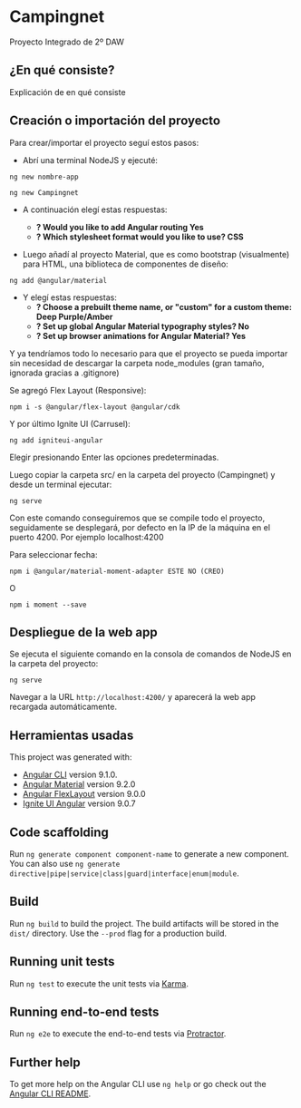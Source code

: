 # Campingnet
Proyecto Integrado de 2º DAW

## ¿En qué consiste?  
Explicación de en qué consiste

## Creación o importación del proyecto
Para crear/importar el proyecto seguí estos pasos:  
+ Abrí una terminal NodeJS y ejecuté:
```
ng new nombre-app
```  
```
ng new Campingnet
```  
+ A continuación elegí estas respuestas:  
  - **? Would you like to add Angular routing Yes**  
  - **? Which stylesheet format would you like to use? CSS**
  
+ Luego añadí al proyecto Material, que es como bootstrap (visualmente) para HTML, una biblioteca de componentes de diseño:

```
ng add @angular/material
```  
+ Y elegí estas respuestas:  
  - **? Choose a prebuilt theme name, or "custom" for a custom theme: Deep Purple/Amber**  
  - **? Set up global Angular Material typography styles? No**  
  - **? Set up browser animations for Angular Material? Yes**

Y ya tendríamos todo lo necesario para que el proyecto se pueda importar sin necesidad de descargar la carpeta node_modules (gran tamaño, ignorada gracias a .gitignore)  

Se agregó Flex Layout (Responsive):
```
npm i -s @angular/flex-layout @angular/cdk
```  

Y por último Ignite UI (Carrusel):
```
ng add igniteui-angular
```
Elegir presionando Enter las opciones predeterminadas.  


Luego copiar la carpeta src/ en la carpeta del proyecto (Campingnet) y desde un terminal ejecutar:
```
ng serve
```
Con este comando conseguiremos que se compile todo el proyecto, seguidamente se desplegará, por defecto en la IP de la máquina en el puerto 4200. Por ejemplo localhost:4200

Para seleccionar fecha:
```
npm i @angular/material-moment-adapter ESTE NO (CREO)
```
O
```
npm i moment --save
```

## Despliegue de la web app
Se ejecuta el siguiente comando en la consola de comandos de NodeJS en la carpeta del proyecto:
```
ng serve
```  
Navegar a la URL `http://localhost:4200/` y aparecerá la web app recargada automáticamente.
## Herramientas usadas
This project was generated with:  
- [Angular CLI](https://github.com/angular/angular-cli) version 9.1.0.  
- [Angular Material](https://material.angular.io/) version 9.2.0  
- [Angular FlexLayout](https://github.com/angular/flex-layout) version 9.0.0  
- [Ignite UI Angular](https://github.com/angular/flex-layout) version 9.0.7  

## Code scaffolding

Run `ng generate component component-name` to generate a new component. You can also use `ng generate directive|pipe|service|class|guard|interface|enum|module`.

## Build

Run `ng build` to build the project. The build artifacts will be stored in the `dist/` directory. Use the `--prod` flag for a production build.

## Running unit tests

Run `ng test` to execute the unit tests via [Karma](https://karma-runner.github.io).

## Running end-to-end tests

Run `ng e2e` to execute the end-to-end tests via [Protractor](http://www.protractortest.org/).

## Further help

To get more help on the Angular CLI use `ng help` or go check out the [Angular CLI README](https://github.com/angular/angular-cli/blob/master/README.md).